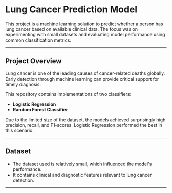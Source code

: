 # Lung Cancer Prediction Model

This project is a machine learning solution to predict whether a person has lung cancer based on available clinical data. The focus was on experimenting with small datasets and evaluating model performance using common classification metrics.

---

## Project Overview

Lung cancer is one of the leading causes of cancer-related deaths globally. Early detection through machine learning can provide critical support for timely diagnosis.

This repository contains implementations of two classifiers:
- **Logistic Regression**
- **Random Forest Classifier**

Due to the limited size of the dataset, the models achieved surprisingly high precision, recall, and F1-scores. Logistic Regression performed the best in this scenario.

---

## Dataset

- The dataset used is relatively small, which influenced the model's performance.
- It contains clinical and diagnostic features relevant to lung cancer detection.

---
